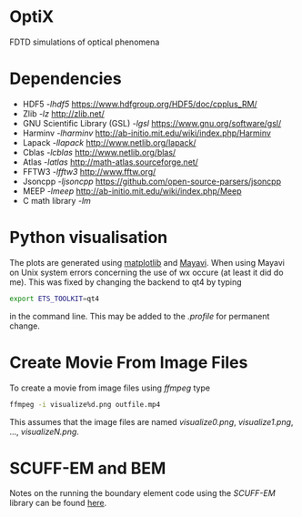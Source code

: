 # OptiX
FDTD simulations of optical phenomena

# Dependencies
* HDF5 *-lhdf5* <https://www.hdfgroup.org/HDF5/doc/cpplus_RM/>
* Zlib *-lz* <http://zlib.net/>
* GNU Scientific Library (GSL) *-lgsl* <https://www.gnu.org/software/gsl/>
* Harminv *-lharminv* <http://ab-initio.mit.edu/wiki/index.php/Harminv>
* Lapack *-llapack* <http://www.netlib.org/lapack/>
* Cblas *-lcblas* <http://www.netlib.org/blas/>
* Atlas *-latlas* <http://math-atlas.sourceforge.net/>
* FFTW3 *-lfftw3* <http://www.fftw.org/>
* Jsoncpp *-ljsoncpp* <https://github.com/open-source-parsers/jsoncpp>
* MEEP *-lmeep* <http://ab-initio.mit.edu/wiki/index.php/Meep>  
* C math library *-lm*

# Python visualisation
The plots are generated using [matplotlib](http://matplotlib.org/) and [Mayavi](http://docs.enthought.com/mayavi/mayavi/).
When using Mayavi on Unix system errors concerning the use of wx occure (at least it did do me).
This was fixed by changing the backend to qt4 by typing

```bash
export ETS_TOOLKIT=qt4
```

in the command line. This may be added to the *.profile* for permanent change.

# Create Movie From Image Files
To create a movie from image files using *ffmpeg* type

```bash
ffmpeg -i visualize%d.png outfile.mp4
```

This assumes that the image files are named *visualize0.png*, *visualize1.png*, ..., *visualizeN.png*.

# SCUFF-EM and BEM
Notes on the running the boundary element code using the *SCUFF-EM* library can be found [here](FresnelBEM/Notes.md).
